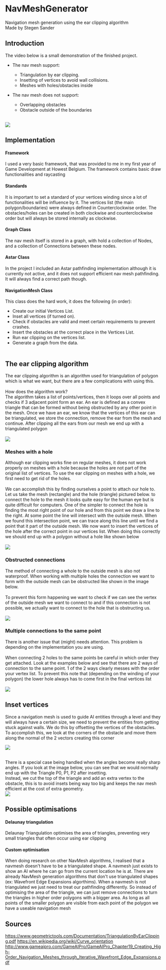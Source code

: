 # NavMeshGenerator
Navigation mesh generation using the ear clipping algorithm</br>
Made by Stegen Sander

## Introduction
The video below is a small demonstration of the finished project.
* The nav mesh support:
  *	Triangulation by ear clipping.
  *	Insetting of vertices to avoid wall collisions.
  *	Meshes with holes/obstacles inside </br>
  
* The nav mesh does not support:
  * Overlapping obstacles
  * Obstacle outside of the boundaries
  </br>
![](GitHubResources/GithubIntro.gif)


## Implementation
#### Framework
I used a very basic framework, that was provided to me in my first year of Game Development at Howest Belgium. The framework contains basic draw functionalities and raycasting</br>
#### Standards
It is important to set a standard of your vertices winding since a lot of functionalities will be influence by it. The vertices list (the main polygon/boundaries) were always defined in Counterclockwise order. The obstacles/holes can be created in both clockwise and counterclockwise order but will always be stored internally as clockwise.</br>
#### Graph Class
The nav mesh itself is stored in a graph, with hold a collection of Nodes, and a collection of Connections between these nodes.</br>
#### Astar Class
In the project I included an Astar pathfinding implementation although it is currently not active, and it does not support efficient nav mesh pathfinding. It will always find a correct path though.</br>
#### NavigationMesh Class
This class does the hard work, it does the following (in order): 
*	Create our initial Vertices List.
*	Inset all vertices (if turned on).
*	Check if obstacles are valid and meet certain requirements to prevent crashes.
*	Insert the obstacles at the correct place in the Vertices List.
*	Run ear clipping on the vertices list.
*	Generate a graph from the data.</br></br>


## The ear clipping algorithm
The ear clipping algorithm is an algorithm used for triangulation of polygon which is what we want, but there are a few complications with using this.</br></br>
How does the algorithm work?</br>
The algorithm takes a list of points/vertices, then it loops over all points and checks if 3 adjacent point form an ear. An ear is defined as a convex triangle that can be formed without being obstructed by any other point in the mesh. Once we have an ear, we know that the vertices of this ear can be triangulated, we store the connection, remove the ear from the mesh and continue.
After clipping all the ears from our mesh we end up with a triangulated polygon</br></br>
![](GitHubResources/EarclippingExample.png)

### Meshes with a hole
Although ear clipping works fine on regular meshes, it does not work properly on meshes with a hole because the holes are not part of the original list of vertices. To use the ear clipping on meshes with a hole, we first need to get rid of the holes.</br></br>
We can accomplish this by finding ourselves a point to attach our hole to. Let us take the mesh (rectangle) and the hole (triangle) pictured below. to connect the hole to the mesh it looks quite easy for the human eye but is quite difficult for computers. One of the simpler to connect the hole is finding the most right point of our hole and from this point we draw a line to the right. At some point the line will intersect with the outside mesh. When we found this intersection point, we can trace along this line until we find a point that it part of the outside mesh. We now want to insert the vertices of the hole after the correct point in our vertices list. When doing this correctly we should end up with a polygon without a hole like shown below</br></br>
![](GitHubResources/EarclippingWithHoles.png)

### Obstructed connections
The method of connecting a whole to the outside mesh is also not waterproof. When working with multiple holes the connection we want to form with the outside mesh can be obstructed like shown in the image below. </br></br>
To prevent this form happening we want to check if we can see the vertex of the outside mesh we want to connect to and if this connection is not possible, we actually want to connect to the hole that is obstructing us.</br></br>
![](GitHubResources/ObstructedConnection.png)

### Multiple connections to the same point
There is another issue that (might) needs attention. This problem is depending on the implementation you are using.</br></br>
When connecting 2 holes to the same points be careful in which order they get attached. Look at the examples below and see that there are 2 ways of connection to the same point. 1 of the 2 ways clearly messes with the order your vertex list. To prevent this note that (depending on the winding of your polygon) the lower hole always has to come first in the final vertices list</br></br>
![](GitHubResources/PointWithMultipleConnections.png)

## Inset vertices

Since a navigation mesh is used to guide AI entities through a level and they will always have a certain size, we need to prevent the entities from getting stuck against walls. We do this by offsetting the vertices of the obstacles. </br>
To accomplish this, we look at the corners of the obstacle and move them along the normal of the 2 vectors creating this corner </br>

![](GitHubResources/InsetVertices.jpg)</br></br>

There is a special case being handled when the angles become really sharp angles. If you look at the image below, you can see that we would normally end up with the Triangle P0, P1, P2 after insetting. </br>
Instead, we cut the top of the triangle and add an extra vertex to the obstacle, this is to avoid insets being way too big and keeps the nav mesh efficient at the cost of extra geometry.</br>
![](GitHubResources/SharpAngleInset.jpg)

## Possible optimisations
#### Delaunay triangulation
Delaunay Triangulation optimises the area of triangles, preventing very small triangles that often occur using ear clipping
#### Custom optimisation
When doing research on other NavMesh algorithms, I realised that a navmesh doesn't have to be a triangulated shape. A navmesh just exists to show an AI where he can go from the current location he is at. There are already NavMesh generation algorithms that don't use triangulated shapes (ex: Wavefront Edge Expansions algorthims).
When a navmesh is not triangulated we just need to treat our pathfinding differently. So instead of optimising the area of the triangle, we can just remove connections to turn the triangles in higher order polygons with a bigger area. As long as all points of the smaller polygon are visible from each point of the polygon we have a useable navigation mesh

## Sources
https://www.geometrictools.com/Documentation/TriangulationByEarClipping.pdf
https://en.wikipedia.org/wiki/Curve_orientation
http://www.gameaipro.com/GameAIPro/GameAIPro_Chapter19_Creating_High-Order_Navigation_Meshes_through_Iterative_Wavefront_Edge_Expansions.pdf
